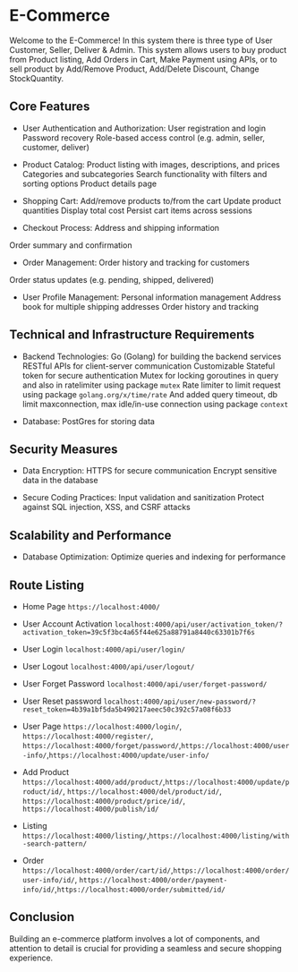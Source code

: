 # E-Commerce

Welcome to the E-Commerce! In this system there is three type of User Customer, Seller, Deliver & Admin.
This system allows users to buy product from Product listing, Add Orders in Cart, Make Payment using APIs,
or to sell product by Add/Remove Product, Add/Delete Discount, Change StockQuantity.

## Core Features

- User Authentication and Authorization:
 User registration and login
 Password recovery 
 Role-based access control (e.g. admin, seller, customer, deliver)
 
- Product Catalog:
 Product listing with images, descriptions, and prices
 Categories and subcategories
 Search functionality with filters and sorting options
 Product details page
 
- Shopping Cart:
 Add/remove products to/from the cart
 Update product quantities
 Display total cost
 Persist cart items across sessions
 
- Checkout Process:
 Address and shipping information
 <!-- Payment gateway integration (e.g., Stripe, PayPal) -->
 Order summary and confirmation
 <!-- Email notifications for order confirmations -->
 
- Order Management:
 Order history and tracking for customers
 <!-- Admin dashboard for managing orders -->
 Order status updates (e.g. pending, shipped, delivered)
 
- User Profile Management:
 Personal information management
 Address book for multiple shipping addresses
 Order history and tracking
<!--  
- Reviews and Ratings:
 Allow customers to leave reviews and ratings for products
 Display average ratings and reviews on product pages -->


## Technical and Infrastructure Requirements

- Backend Technologies:
Go (Golang) for building the backend services
RESTful APIs for client-server communication
Customizable Stateful token for secure authentication 
Mutex for locking goroutines in query and also in ratelimiter using package `mutex`
Rate limiter to limit request using package `golang.org/x/time/rate` 
And added query timeout, db limit maxconnection, max idle/in-use connection using package `context`

- Database:
PostGres for storing data
<!-- Redis for caching -->
<!-- 
- Payment Gateway Integration:
Stripe, PayPal, or other payment processors

- Email Service:
SMTP server or email service providers like SendGrid, TempMail or Mailgun for sending transactional emails

- Search Engine:
Elasticsearch for advanced search capabilities -->

## Security Measures

- Data Encryption:
HTTPS for secure communication
Encrypt sensitive data in the database

- Secure Coding Practices:
Input validation and sanitization
Protect against SQL injection, XSS, and CSRF attacks


## Scalability and Performance

- Database Optimization:
Optimize queries and indexing for performance

## Route Listing
- Home Page `https://localhost:4000/`
- User Account Activation `localhost:4000/api/user/activation_token/?activation_token=39c5f3bc4a65f44e625a88791a8440c63301b7f6s` 
- User Login `localhost:4000/api/user/login/`
- User Logout `localhost:4000/api/user/logout/`
- User Forget Password `localhost:4000/api/user/forget-password/`
- User Reset password `localhost:4000/api/user/new-password/?reset_token=4b39a1bf5da5b490217aeec50c392c57a08f6b33`

- User Page `https://localhost:4000/login/`, `https://localhost:4000/register/`, `https://localhost:4000/forget/password/`,`https://localhost:4000/user-info/`,`https://localhost:4000/update/user-info/`

- Add Product `https://localhost:4000/add/product/`,`https://localhost:4000/update/product/id/`, `https://localhost:4000/del/product/id/`, `https://localhost:4000/product/price/id/`, `https://localhost:4000/publish/id/`

- Listing `https://localhost:4000/listing/`,`https://localhost:4000/listing/with-search-pattern/`

- Order `https://localhost:4000/order/cart/id/`,`https://localhost:4000/order/user-info/id/`,
`https://localhost:4000/order/payment-info/id/`,`https://localhost:4000/order/submitted/id/`

## Conclusion
Building an e-commerce platform involves a lot of components, and attention to detail is crucial for providing a seamless and secure shopping experience.
